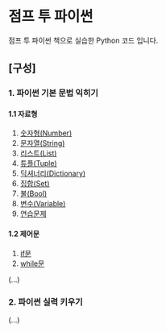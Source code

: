 # 점프 투 파이썬
점프 투 파이썬 책으로 실습한 Python 코드 입니다.

## [구성]
### 1. 파이썬 기본 문법 익히기
#### 1.1 자료형
1. [숫자형(Number)](./DataType/Number.py)
2. [문자열(String)](./DataType/String.py)
3. [리스트(List)](./DataType/List.py)
4. [튜플(Tuple)](./DataType/Tuple.py)
5. [딕셔너리(Dictionary)](./DataType/Dictionary.py)
6. [집합(Set)](./DataType/Set.py)
7. [불(Bool)](./DataType/Bool.py)
8. [변수(Variable)](./DataType/Variable.py)
9. [연습문제](./DataType/ExerciseProblem.py)

#### 1.2 제어문
1. [if문](./ControlStatement/if.py)
2. [while문](./ControlStatement/while.py)

(...)

### 2. 파이썬 실력 키우기

(...)